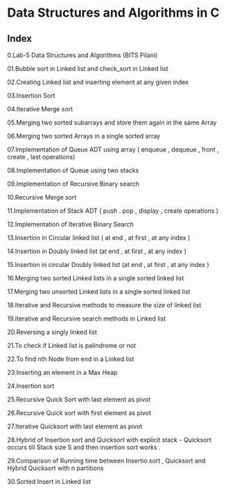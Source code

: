 # Data Structures and Algorithms in C 
Index
---------------------------------------
0.Lab-5 </t> Data Structures and Algorithms (BITS Pilani)

01.Bubble sort in Linked list and check_sort in Linked list

02.Creating Linked list and inserting element at any given index  

03.Insertion Sort 

04.Iterative Merge sort 

05.Merging two sorted subarrays and store them again in the same Array 

06.Merging two sorted Arrays in a single sorted array 

07.Implementation of Queue ADT using array ( enqueue , dequeue , front , create , last operations)

08.Implementation of Queue using two stacks 

09.Implementation of Recursive Binary search 

10.Recursive Merge sort 

11.Implementation of Stack ADT ( push . pop , display , create operations ) 

12.Implementation of Iterative Binary Search

13.Insertion in Circular linked list ( at end  , at first , at any index ) 

14.Insertion in Doubly linked list (at end , at first , at any index ) 

15.Insertion in circular Doubly linked list (at end , at first , at any index )

16.Merging two sorted Linked lists in a single sorted  linked list 

17.Merging two unsorted Linked lists in  a single sorted linked list 

18.Iterative and Recursive methods to measure the size of linked list 

19.Iterative and Recursive search methods in Linked list 

20.Reversing a singly linked list 

21.To check if Linked list is palindrome or not 

22.To find nth Node from end in a Linked list 

23.Inserting an element in  a Max Heap 

24.Insertion sort 

25.Recursive Quick Sort with last element as pivot

26.Recursive Quick sort with first element as pivot 

27.Iterative Quicksort with last element as pivot 

28.Hybrid of Insertion sort and Quicksort with explicit stack - Quicksort occurs till Stack size S and then insertion sort works .  

29.Comparison of Running time between Insertio sort , Quicksort and Hybrid Quicksort with n partitions 

30.Sorted Insert in Linked list 
